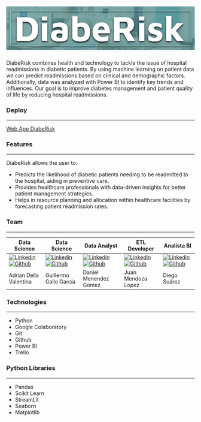 ![logo](diaberisk.png)
=============
DiabeRisk combines health and technology to tackle the issue of hospital readmissions in diabetic patients. By using machine learning on patient data we can predict readmissions based on clinical and demographic factors. Additionally, data was analyzed with Power BI to identify key trends and influences. Our goal is to improve diabetes management and patient quality of life by reducing hospital readmissions.

### Deploy
-------------
[Web App DiabeRisk](http://localhost/ "link title")


### Features
-------------
DiabeRisk allows the user to:

* Predicts the likelihood of diabetic patients needing to be readmitted to the hospital, aiding in preventive care.
* Provides healthcare professionals with data-driven insights for better patient management strategies.
* Helps in resource planning and allocation within healthcare facilities by forecasting patient readmission rates.

### Team
-------------
Data Science  | Data Science | Data Analyst | ETL Developer | Analista BI
------------- | ------------- |------------- | ------------- | ------------- 
[![Linkedin](https://img.shields.io/badge/LinkedIn-0A66C2?style=for-the-badge&logo=LinkedIn&logoColor=white)](https://www.linkedin.com/in/adrian-della-valentina/) [![Github](https://img.shields.io/badge/GitHub-000?style=for-the-badge&logo=GitHub&logoColor=white)](https://github.com/AdrianDVnqn/)  | [![Linkedin](https://img.shields.io/badge/LinkedIn-0A66C2?style=for-the-badge&logo=LinkedIn&logoColor=white)](https://ar.linkedin.com/in/guillermo-patricio-gallo-garcia-0a3bb3bb) [![Github](https://img.shields.io/badge/GitHub-000?style=for-the-badge&logo=GitHub&logoColor=white)](enlace/al/que/deseas/ir) |  [![Linkedin](https://img.shields.io/badge/LinkedIn-0A66C2?style=for-the-badge&logo=LinkedIn&logoColor=white)](enlace/al/que/deseas/ir) [![Github](https://img.shields.io/badge/GitHub-000?style=for-the-badge&logo=GitHub&logoColor=white)](enlace/al/que/deseas/ir) |  [![Linkedin](https://img.shields.io/badge/LinkedIn-0A66C2?style=for-the-badge&logo=LinkedIn&logoColor=white)](enlace/al/que/deseas/ir) [![Github](https://img.shields.io/badge/GitHub-000?style=for-the-badge&logo=GitHub&logoColor=white)](enlace/al/que/deseas/ir)|  [![Linkedin](https://img.shields.io/badge/LinkedIn-0A66C2?style=for-the-badge&logo=LinkedIn&logoColor=white)](enlace/al/que/deseas/ir) [![Github](https://img.shields.io/badge/GitHub-000?style=for-the-badge&logo=GitHub&logoColor=white)](https://www.linkedin.com/in/diego-suarez-escobar/)
Adrian Della Valentina  | Guillermo Gallo García | Daniel Menendez Gomez | Juan Mendoza Lopez | Diego Suárez

### Technologies
------------
* Python
* Google Colaboratory
* Git
* Github
* Power BI
* Trello

### Python Libraries
------------
* Pandas
* Scikit Learn
* StreamLit
* Seaborn
* Matplotlib
